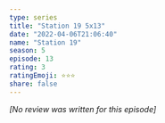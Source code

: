 ```yaml
---
type: series
title: "Station 19 5x13"
date: "2022-04-06T21:06:40"
name: "Station 19"
season: 5
episode: 13
rating: 3
ratingEmoji: ⭐️⭐️⭐️
share: false
---
```


_[No review was written for this episode]_
